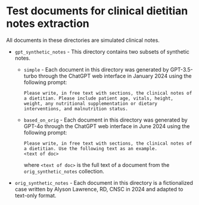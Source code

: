 # Test documents for clinical dietitian notes extraction

All documents in these directories are simulated clinical notes.

* `gpt_synthetic_notes` - This directory contains two subsets of synthetic notes.

  * `simple` - Each document in this directory was generated by GPT-3.5-turbo through the ChatGPT web interface in January 2024 using the following prompt:

    ```text
    Please write, in free text with sections, the clinical notes of a dietitian. Please include patient age, vitals, height, weight, any nutritional supplementation or dietary interventions, and malnutrition status.
    ```

  * `based_on_orig` - Each document in this directory was generated by GPT-4o through the ChatGPT web interface in June 2024 using the following prompt:

    ```text
    Please write, in free text with sections, the clinical notes of a dietitian. Use the following text as an example.
    <text of doc>
    ```

    where `<text of doc>` is the full text of a document from the `orig_synthetic_notes` collection.

* `orig_synthetic_notes` - Each document in this directory is a fictionalized case written by Alyson Lawrence, RD, CNSC in 2024 and adapted to text-only format.

